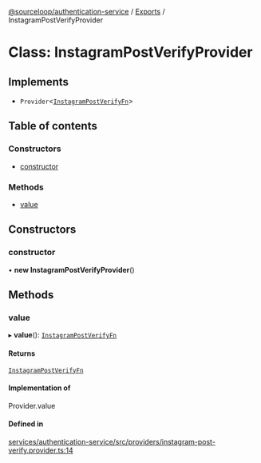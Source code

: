 [@sourceloop/authentication-service](../README.md) / [Exports](../modules.md) / InstagramPostVerifyProvider

# Class: InstagramPostVerifyProvider

## Implements

- `Provider`<[`InstagramPostVerifyFn`](../interfaces/InstagramPostVerifyFn.md)\>

## Table of contents

### Constructors

- [constructor](InstagramPostVerifyProvider.md#constructor)

### Methods

- [value](InstagramPostVerifyProvider.md#value)

## Constructors

### constructor

• **new InstagramPostVerifyProvider**()

## Methods

### value

▸ **value**(): [`InstagramPostVerifyFn`](../interfaces/InstagramPostVerifyFn.md)

#### Returns

[`InstagramPostVerifyFn`](../interfaces/InstagramPostVerifyFn.md)

#### Implementation of

Provider.value

#### Defined in

[services/authentication-service/src/providers/instagram-post-verify.provider.ts:14](https://github.com/codeweb05/repo1/blob/a4cf318/services/authentication-service/src/providers/instagram-post-verify.provider.ts#L14)
